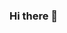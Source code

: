 ### Hi there 👋

<!--
**byronhillstrom/byronhillstrom** is a ✨ _special_ ✨ repository because its `README.md` (this file) appears on your GitHub profile.

Here are some ideas to get you started:

- 🔭 I’m currently working on graduatin university
- 🌱 I’m currently learning statistics
- ⚡ Fun fact: Bananas are naturally radioactive. They contain potassium, and a small fraction of potassium is the radioactive isotope potassium-40. Don't worry, though; you would need to eat an exorbitant number of bananas in a short amount of time for the radioactivity to have any noticeable effect on your health. 
-->
